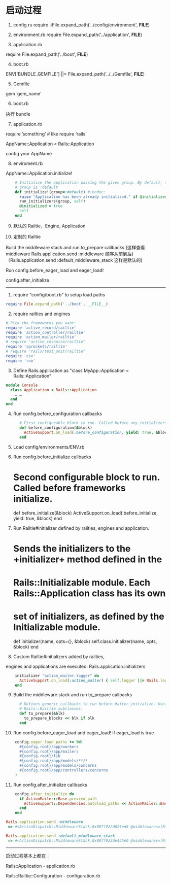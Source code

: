 # 启动过程

1. config.ru
require ::File.expand_path('../config/environment',  __FILE__)

2. environment.rb
require File.expand_path('../application', __FILE__)

3. application.rb

require File.expand_path('../boot', __FILE__)

4. boot.rb

ENV['BUNDLE_GEMFILE'] ||= File.expand_path('../../Gemfile', __FILE__)

5. Gemfile

gem ‘gem_name'

6. boot.rb

执行 bundle

7. application.rb

require ’something’ # like require ‘rails’

AppName::Application < Rails::Application

config your AppName

8. enviroment.rb

AppName::Application.initialize!

```ruby
    # Initialize the application passing the given group. By default, the
    # group is :default
    def initialize!(group=:default) #:nodoc:
      raise "Application has been already initialized." if @initialized
      run_initializers(group, self)
      @initialized = true
      self
    end
```

9. 默认的 Railtie，Engine, Application

10. 定制的 Railtie

Build the middleware stack and run to_prepare callbacks
(这样查看 middleware Rails.application.send :middleware 顺序从前到后)
（Rails.application.send :default_middleware_stack 这样是默认的)

Run config.before_eager_load and eager_load!

config.after_initialize

---

1)  require "config/boot.rb" to setup load paths

```ruby
require File.expand_path('../boot', __FILE__)
```

2)  require railties and engines

```ruby
# Pick the frameworks you want:
require 'active_record/railtie'
require 'action_controller/railtie'
require 'action_mailer/railtie'
# require "active_resource/railtie"
require 'sprockets/railtie'
# require "rails/test_unit/railtie"
require 'csv'
require 'roo'
```

3)  Define Rails.application as "class MyApp::Application < Rails::Application”

```ruby
module Console
  class Application < Rails::Application
    … …
  end
end
```

4)  Run config.before_configuration callbacks

```ruby
      # First configurable block to run. Called before any initializers are run.
      def before_configuration(&block)
        ActiveSupport.on_load(:before_configuration, yield: true, &block)
      end
```

5)  Load config/environments/ENV.rb

6)  Run config.before_initialize callbacks
     # Second configurable block to run. Called before frameworks initialize.
      def before_initialize(&block)
        ActiveSupport.on_load(:before_initialize, yield: true, &block)
      end
7)  Run Railtie#initializer defined by railties, engines and application.

    # Sends the initializers to the +initializer+ method defined in the
    # Rails::Initializable module. Each Rails::Application class has its own
    # set of initializers, as defined by the Initializable module.
    def initializer(name, opts={}, &block)
      self.class.initializer(name, opts, &block)
    end
8)  Custom Railtie#initializers added by railties,

engines and applications are executed:
Rails.application.initializers


```ruby
    initializer "action_mailer.logger" do
      ActiveSupport.on_load(:action_mailer) { self.logger ||= Rails.logger }
    end
```
9)  Build the middleware stack and run to_prepare callbacks

```ruby
      # Defines generic callbacks to run before #after_initialize. Useful for
      # Rails::Railtie subclasses.
      def to_prepare(&blk)
        to_prepare_blocks << blk if blk
      end
```
10) Run config.before_eager_load and eager_load! if eager_load is true

```ruby
    config.eager_load_paths += %W(
      #{config.root}/app/workers
      #{config.root}/app/mailers
      #{config.root}/lib
      #{config.root}/app/models/**/*
      #{config.root}/app/models/concerns
      #{config.root}/app/controllers/concerns
    )
```

11) Run config.after_initialize callbacks

```ruby
    config.after_initialize do
      if ActionMailer::Base.preview_path
        ActiveSupport::Dependencies.autoload_paths << ActionMailer::Base.preview_path
      end
    end
```

```ruby
Rails.application.send :middleware
 => #<ActionDispatch::MiddlewareStack:0x007f922d82fed0 @middlewares=[Rack::UTF8Sanitizer, Rack::Sendfile, ActionDispatch::Static, Rack::Lock, #<ActiveSupport::Cache::Strategy::LocalCache::Middleware:0x007f922b765510>, Rack::Runtime, Rack::MethodOverride, ActionDispatch::RequestId, Rails::Rack::Logger, ActionDispatch::ShowExceptions, ActionDispatch::DebugExceptions, ActionDispatch::RemoteIp, ActionDispatch::Reloader, ActionDispatch::Callbacks, ActiveRecord::Migration::CheckPending, ActiveRecord::ConnectionAdapters::ConnectionManagement, ActiveRecord::QueryCache, ActionDispatch::Cookies, ActionDispatch::Session::CookieStore, ActionDispatch::Flash, ActionDispatch::ParamsParser, Rack::Head, Rack::ConditionalGet, Rack::ETag]>

Rails.application.send :default_middleware_stack
 => #<ActionDispatch::MiddlewareStack:0x007f922de455e0 @middlewares=[Rack::Sendfile, ActionDispatch::Static, Rack::Lock, Rack::Runtime, Rack::MethodOverride, ActionDispatch::RequestId, Rails::Rack::Logger, ActionDispatch::ShowExceptions, ActionDispatch::DebugExceptions, ActionDispatch::RemoteIp, ActionDispatch::Reloader, ActionDispatch::Callbacks, ActionDispatch::Cookies, ActionDispatch::Session::CookieStore, ActionDispatch::Flash, ActionDispatch::ParamsParser, Rack::Head, Rack::ConditionalGet, Rack::ETag]>
```
---

启动过程基本上都在：

Rails::Application - application.rb

Rails::Railtie::Configuration - configuration.rb



